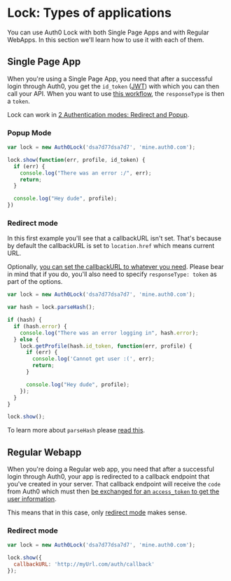 # Lock: Types of applications

You can use Auth0 Lock with both Single Page Apps and with Regular WebApps. In this section we'll learn how to use it with each of them.

## Single Page App

When you're using a Single Page App, you need that after a successful login through Auth0, you get the `id_token` ([JWT](/jwt)) with which you can then call your API. When you want to use [this workflow](/sequence-diagrams), the `responseType` is then a `token`.

Lock can work in [2 Authentication modes: Redirect and Popup](/libraries/lock/v9/authentication-modes).

### Popup Mode

````js
var lock = new Auth0Lock('dsa7d77dsa7d7', 'mine.auth0.com');

lock.show(function(err, profile, id_token) {
  if (err) {
    console.log("There was an error :/", err);
    return;
  }

  console.log("Hey dude", profile);
})
````
### Redirect mode

In this first example you'll see that a callbackURL isn't set. That's because by default the callbackURL is set to `location.href` which means current URL.

Optionally, [you can set the callbackURL to whatever you need](/libraries/lock/v9/customization#callbackurl-string). Please bear in mind that if you do, you'll also need to specify `responseType: token` as part of the options.

````js
var lock = new Auth0Lock('dsa7d77dsa7d7', 'mine.auth0.com');

var hash = lock.parseHash();

if (hash) {
  if (hash.error) {
    console.log("There was an error logging in", hash.error);
  } else {
    lock.getProfile(hash.id_token, function(err, profile) {
      if (err) {
        console.log('Cannot get user :(', err);
        return;
      }

      console.log("Hey dude", profile);
    });
  }
}

lock.show();
````

To learn more about `parseHash` please [read this](https://github.com/auth0/auth0.js#redirect-mode).

## Regular Webapp

When you're doing a Regular web app, you need that after a successful login through Auth0, your app is redirected to a callback endpoint that you've created in your server. That callback endpoint will receive the `code` from Auth0 which must then [be exchanged for an `access_token` to get the user information](/protocols#3-getting-the-access-token).

This means that in this case, only [redirect mode](/libraries/lock/v9/authentication-modes#redirect-mode) makes sense.

### Redirect mode

```js
var lock = new Auth0Lock('dsa7d77dsa7d7', 'mine.auth0.com');

lock.show({
  callbackURL: 'http://myUrl.com/auth/callback'
});
```

